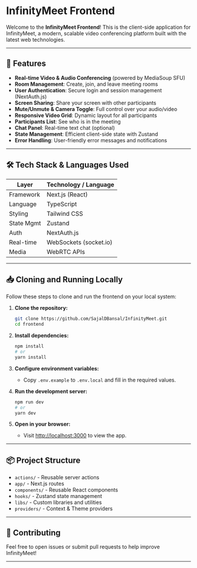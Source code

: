 # InfinityMeet Frontend

Welcome to the **InfinityMeet Frontend**! This is the client-side application for InfinityMeet, a modern, scalable video conferencing platform built with the latest web technologies.

---

## 🚀 Features

- **Real-time Video & Audio Conferencing** (powered by MediaSoup SFU)
- **Room Management**: Create, join, and leave meeting rooms
- **User Authentication**: Secure login and session management (NextAuth.js)
- **Screen Sharing**: Share your screen with other participants
- **Mute/Unmute & Camera Toggle**: Full control over your audio/video
- **Responsive Video Grid**: Dynamic layout for all participants
- **Participants List**: See who is in the meeting
- **Chat Panel**: Real-time text chat (optional)
- **State Management**: Efficient client-side state with Zustand
- **Error Handling**: User-friendly error messages and notifications

---

## 🛠️ Tech Stack & Languages Used

| Layer         | Technology / Language                        |
|---------------|----------------------------------------------|
| Framework     | Next.js (React)                              |
| Language      | TypeScript                                   |
| Styling       | Tailwind CSS                                 |
| State Mgmt    | Zustand                                      |
| Auth          | NextAuth.js                                  |
| Real-time     | WebSockets (socket.io)                       |
| Media         | WebRTC APIs                                  |

---

## 📥 Cloning and Running Locally

Follow these steps to clone and run the frontend on your local system:

1. **Clone the repository:**
   ```bash
   git clone https://github.com/SajalDBansal/InfinityMeet.git
   cd frontend
   ```

2. **Install dependencies:**
   ```bash
   npm install
   # or
   yarn install
   ```

3. **Configure environment variables:**
   - Copy `.env.example` to `.env.local` and fill in the required values.

4. **Run the development server:**
   ```bash
   npm run dev
   # or
   yarn dev
   ```

5. **Open in your browser:**
   - Visit [http://localhost:3000](http://localhost:3000) to view the app.

---

## 📦 Project Structure

- `actions/` - Reusable server actions
- `app/` - Next.js routes
- `components/` - Reusable React components
- `hooks/` - Zustand state management
- `libs/` - Custom libraries and utilities
- `providers/` - Context & Theme providers 

---

## 🤝 Contributing

Feel free to open issues or submit pull requests to help improve InfinityMeet!

---
